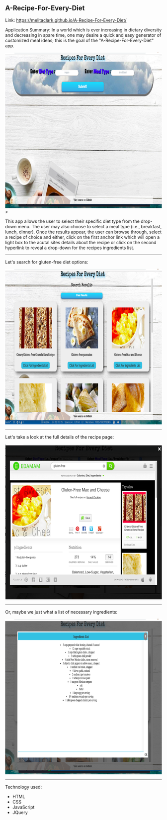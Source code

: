 A-Recipe-For-Every-Diet
---------------------------

Link: https://melitaclark.github.io/A-Recipe-For-Every-Diet/

Application Summary: 
In a world which is ever increasing in dietary diversity and decreasing in spare time, one may desire a quick and easy generator of customized meal ideas; this is the goal of the "A-Recipe-For-Every-Diet" app. 

<img src="readme-images/homeShot.png" height= "500" width="800">>

This app allows the user to select their specific diet type from the drop-down menu. The user may also choose to select a 
meal type (i.e., breakfast, lunch, dinner). Once the results appear, the user can browse through, select a recipe of choice
and either, click on the first anchor link which will open a light box to the acutal sites details about the recipe or click on the second hyperlink to reveal a drop-down for the recipes ingredients list. 

-----------------------------
Let's search for gluten-free diet options: 

<img src="readme-images/SearchResults.png" height= "500" width="800">

--------------------------------
Let's take a look at the full details of the recipe page: 

<img src="readme-images/snapShot1.png" height= "500" width="800">
                                          

---------------------------------
Or, maybe we just what a list of necessary ingredients: 

<img src="readme-images/modalShot.png" height= "500" width="800">
                                          

-----------------------------------

Technology used: 
- HTML
- CSS
- JavaScript
- JQuery
